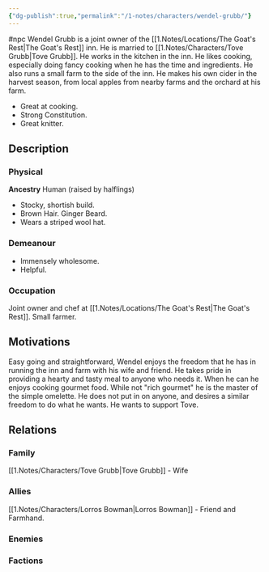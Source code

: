```yaml
---
{"dg-publish":true,"permalink":"/1-notes/characters/wendel-grubb/"}
---
```


#npc 
Wendel Grubb is a joint owner of the [[1.Notes/Locations/The Goat's Rest\|The Goat's Rest]] inn. He is married to [[1.Notes/Characters/Tove Grubb\|Tove Grubb]]. He works in the kitchen in the inn. He likes cooking, especially doing fancy cooking when he has the time and ingredients.
He also runs a small farm to the side of the inn.
He makes his own cider in the harvest season, from local apples from nearby farms and the orchard at his farm.

* Great at cooking. 
* Strong Constitution.
* Great knitter.

## Description
### Physical
**Ancestry** Human (raised by halflings)
* Stocky, shortish build.
* Brown Hair. Ginger Beard. 
* Wears a striped wool hat. 
### Demeanour
* Immensely wholesome. 
* Helpful.

### Occupation
Joint owner and chef at [[1.Notes/Locations/The Goat's Rest\|The Goat's Rest]]. 
Small farmer.
## Motivations
Easy going and straightforward, Wendel enjoys the freedom that he has in running the inn and farm with his wife and friend. 
He takes pride in providing a hearty and tasty meal to anyone who needs it.
When he can he enjoys cooking gourmet food. While not "rich gourmet" he is the master of the simple omelette.
He does not put in on anyone, and desires a similar freedom to do what he wants.
He wants to support Tove.

## Relations
### Family
[[1.Notes/Characters/Tove Grubb\|Tove Grubb]] - Wife
### Allies
[[1.Notes/Characters/Lorros Bowman\|Lorros Bowman]] - Friend and Farmhand.
### Enemies
### Factions

 
